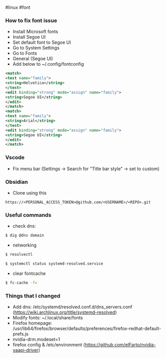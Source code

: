 #linux #font  
### How to fix font issue  
- Install Microsoft fonts  
- Install Segoe UI  
- Set default font to Segoe UI  
- Go to System Settings  
- Go to Fonts  
- General (Segoe UI)  
- Add below to ~/.config/fontconfig  
```xml  
<match>  
<test name="family">  
<string>Helvetica</string>  
</test>  
<edit binding="strong" mode="assign" name="family">  
<string>Segoe UI</string>  
</edit>  
</match>  
<match>  
<test name="family">  
<string>Arial</string>  
</test>  
<edit binding="strong" mode="assign" name="family">  
<string>Segoe UI</string>  
</edit>  
</match>  
```

### Vscode
- Fix menu bar (Settings -> Search for "Title bar style" -> set to custom)
### Obsidian
- Clone using this
```
https://<PERSONAL_ACCESS_TOKEN>@github.com/<USERNAME>/<REPO>.git
```

### Useful commands
- check dns:
```bash
$ dig @dns domain
```
- networking
```bash
$ resolvectl
```

```bash
$ systemctl status systemd-resolved.service
```
- clear fontcache
```bash
$ fc-cache -fv
```
### Things that I changed
- Add dns: /etc/systemd/resolved.conf.d/dns_servers.conf (https://wiki.archlinux.org/title/systemd-resolved)
- Modify fonts: ~/.local/share/fonts
- Firefox homepage: /usr/lib64/firefox/browser/defaults/preferences/firefox-redhat-default-prefs.js
- nvidia-drm.modeset=1
- firefox config & /etc/environment (https://github.com/elFarto/nvidia-vaapi-driver)